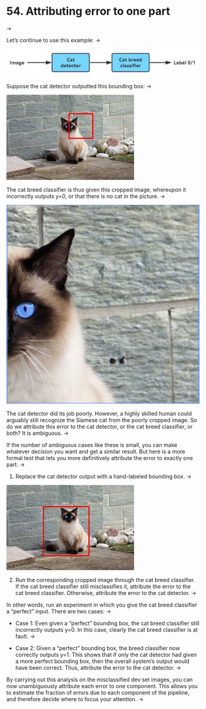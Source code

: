 # 54. Attributing error to one part
->

Let’s continue to use this example:
->

![img](../imgs/C54_01.png)

Suppose the cat detector outputted this bounding box:
->

![img](../imgs/C54_02.png)

The cat breed classifier is thus given this cropped image, whereupon it incorrectly outputs y=0, or that there is no cat in the picture.
->

![img](../imgs/C54_03.png)

The cat detector did its job poorly. However, a highly skilled human could arguably still recognize the Siamese cat from the poorly cropped image. So do we attribute this error to the cat detector, or the cat breed classifier, or both? It is ambiguous.
->

If the number of ambiguous cases like these is small, you can make whatever decision you want and get a similar result. But here is a more formal test that lets you more definitively attribute the error to exactly one part:
->

1. Replace the cat detector output with a hand-labeled bounding box.
->

![img](../imgs/C54_04.png)

2. Run the corresponding cropped image through the cat breed classifier. If the cat breed classifier still misclassifies it, attribute the error to the cat breed classifier. Otherwise, attribute the error to the cat detector.
->

In other words, run an experiment in which you give the cat breed classifier a “perfect” input. There are two cases:
->

* Case 1: Even given a “perfect” bounding box, the cat breed classifier still incorrectly outputs y=0. In this case, clearly the cat breed classifier is at fault.
->

* Case 2: Given a “perfect” bounding box, the breed classifier now correctly outputs y=1. This shows that if only the cat detector had given a more perfect bounding box, then the overall system’s output would have been correct. Thus, attribute the error to the cat detector.
->

By carrying out this analysis on the misclassified dev set images, you can now unambiguously attribute each error to one component. This allows you to estimate the fraction of errors due to each component of the pipeline, and therefore decide where to focus your attention.
->